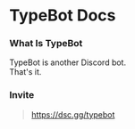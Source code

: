# TypeBot Docs

### What Is TypeBot
TypeBot is another Discord bot.<br>
That's it.<br>

### Invite
> https://dsc.gg/typebot
